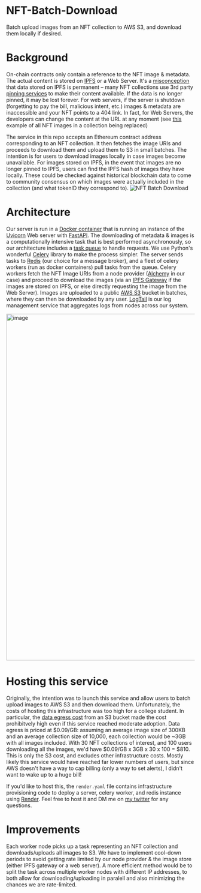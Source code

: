 # NFT-Batch-Download
Batch upload images from an NFT collection to AWS S3, and download them locally if desired.

# Background
On-chain contracts only contain a reference to the NFT image & metadata. The actual content is stored on [IPFS](https://ipfs.io/) or a 
Web Server. It's a [misconception](https://docs.ipfs.io/concepts/persistence/) that data stored on IPFS is permanent – many NFT collections use 3rd party [pinning services](https://docs.ipfs.io/how-to/work-with-pinning-services/) to make their content available. If the data is no longer pinned, it may be lost forever. For web servers, if the server is shutdown (forgetting to pay the bill, malicious intent, etc.) images & metadata are inaccessible and your NFT points to a 404 link. In fact, for Web Servers, the developers can change the content at the URL at any moment (see [this](https://metaversal.banklesshq.com/p/racoon-rugged-society) example of all NFT images in a collection being replaced)

The service in this repo accepts an Ethereum contract address corresponding to an NFT collection. It then fetches the image URIs and 
proceeds to download them and upload them to S3 in small batches. The intention is for users to download images locally in case
images become unavailable. For images stored on IPFS, in the event that images are no longer pinned to IPFS, users can find the IPFS hash of 
images they have locally. These could be checked against historical blockchain data to come to community consensus on which images were
actually included in the collection (and what tokenID they correspond to).
![NFT Batch Download](https://user-images.githubusercontent.com/97858468/178124097-a9c83da0-1a05-4032-a3fd-00eaf39b1f30.gif)


# Architecture
Our server is run in a [Docker container](https://www.docker.com/resources/what-container/) that is running an instance of the [Uvicorn](https://www.uvicorn.org/) Web server with [FastAPI](https://fastapi.tiangolo.com/). The downloading of metadata & images is a computationally intensive task that is best performed asynchronously, so our architecture includes a [task queue](https://www.fullstackpython.com/task-queues.html) to handle requests. We use Python's wonderful [Celery](https://docs.celeryq.dev/en/stable/index.html) library to make the process simpler. The server sends tasks to [Redis](https://redis.io/) (our choice for a message broker), and a fleet of celery workers (run as docker containers) pull tasks from the queue. Celery workers fetch the NFT Image URIs from a node provider ([Alchemy](https://www.alchemy.com/) in our case) and proceed to download the images (via an [IPFS Gateway](https://docs.ipfs.io/concepts/ipfs-gateway/) if the images are stored on IPFS, or else directly requesting the image from the Web Server). Images are uploaded to a public [AWS S3](https://aws.amazon.com/s3/) bucket in batches, where they can then be downloaded by any user. [LogTail](https://betterstack.com/logtail) is our log management service that aggregates logs from nodes across our system. 

<img width="924" alt="image" src="https://user-images.githubusercontent.com/97858468/178121118-a19356eb-fcf1-42f9-8c52-9c90bc927c44.png">

# Hosting this service
Originally, the intention was to launch this service and allow users to batch upload images to AWS S3 and then download them. Unfortunately, the costs of hosting this infrastructure was too high for a college student. In particular, the [data egress cost](https://aws.amazon.com/s3/pricing/) from an S3 bucket made the cost prohibitvely high even if this service reached moderate adoption. Data egress is priced at $0.09/GB: assuming an average image size of 300KB and an average collection size of 10,000, each collection would be ~3GB with all images included. With 30 NFT collections of interest, and 100 users downloading all the images, we'd have $0.09/GB x 3GB x 30 x 100 = $810. This is only the S3 cost, and excludes other infrastructure costs. Mostly likely this service would have reached far lower numbers of users, but since AWS doesn't have a way to cap billing (only a way to set alerts), I didn't want to wake up to a huge bill!

If you'd like to host this, the `render.yaml` file contains infrastructure provisioning code to deploy a server, celery worker, and redis instance using [Render](https://render.com/). Feel free to host it and DM me on [my twitter](https://twitter.com/verumlotus) for any questions. 

# Improvements
Each worker node picks up a task representing an NFT collection and downloads/uploads all images to S3. We have to implement cool-down periods to avoid getting rate limited by our node provider & the image store (either IPFS gateway or a web server). A more efficient method would be to split the task across multiple worker nodes with different IP addresses, to both allow for downloading/uploading in paralell and also minimizing the chances we are rate-limited. 





